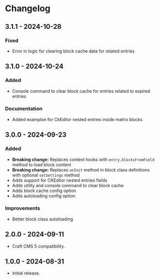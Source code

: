 # Changelog

## 3.1.1 - 2024-10-28

### Fixed

- Error in logic for clearing block cache data for related entries

## 3.1.0 - 2024-10-24

### Added

- Console command to clear block cache for entries related to expired entries

### Documentation

- Added examploe for CkEditor nested entries inside matrix blocks

## 3.0.0 - 2024-09-23

### Added

- **Breaking change:** Replaces context hooks with `entry.blocksFromField` method to load block content
- **Breaking change:** Replaces `onInit` method in block class definitions with optional `setSettings` method
- Adds support for CKEditor nested entries fields
- Adds utility and console command to clear block cache 
- Adds block cache config option
- Adds autoloading config option

### Improvements

- Better block class autoloading

## 2.0.0 - 2024-09-11

- Craft CMS 5 compatibility.

## 1.0.0 - 2024-08-31

- Initial release.
